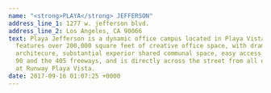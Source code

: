 ```yaml
---
name: "<strong>PLAYA</strong> JEFFERSON"
address_line_1: 1277 w. jefferson blvd.
address_line_2: Los Angeles, CA 90066
text: Playa Jefferson is a dynamic office campus located in Playa Vista. The campus
  features over 200,000 square feet of creative office space, with dramatic and distincitive
  architecure, substantial experior shared communal space, easy access to both the
  90 and the 405 freeways, and is directly across the street from all of the amenitite
  at Runway Playa Vista.
date: 2017-09-16 01:07:25 +0000
---
```

